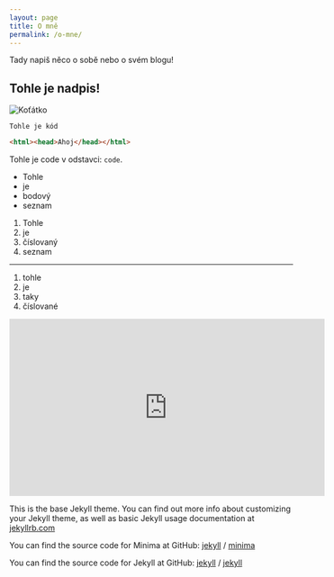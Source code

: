```yaml
---
layout: page
title: O mně
permalink: /o-mne/
---
```


Tady napiš něco o sobě nebo o svém blogu!

## Tohle je nadpis!

![Koťátko](https://placekitten.com/200/300)

```
Tohle je kód
```

```html
<html><head>Ahoj</head></html>
```

Tohle je code v odstavci: `code`.

- Tohle
- je
- bodový
- seznam

1. Tohle
2. je
3. číslovaný
4. seznam

---

1. tohle
1. je
1. taky
1. číslované

<iframe width="560" height="315" src="https://www.youtube.com/embed/Dhs8_ZlnYw8" frameborder="0" allow="accelerometer; autoplay; encrypted-media; gyroscope; picture-in-picture" allowfullscreen></iframe>

This is the base Jekyll theme. You can find out more info about customizing your Jekyll theme, as well as basic Jekyll usage documentation at [jekyllrb.com](https://jekyllrb.com/)

You can find the source code for Minima at GitHub:
[jekyll][jekyll-organization] /
[minima](https://github.com/jekyll/minima)

You can find the source code for Jekyll at GitHub:
[jekyll][jekyll-organization] /
[jekyll](https://github.com/jekyll/jekyll)


[jekyll-organization]: https://github.com/jekyll
